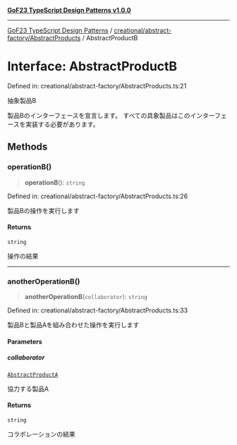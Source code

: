 [**GoF23 TypeScript Design Patterns v1.0.0**](../../../../README.md)

***

[GoF23 TypeScript Design Patterns](../../../../README.md) / [creational/abstract-factory/AbstractProducts](../README.md) / AbstractProductB

# Interface: AbstractProductB

Defined in: creational/abstract-factory/AbstractProducts.ts:21

抽象製品B

製品Bのインターフェースを宣言します。
すべての具象製品はこのインターフェースを実装する必要があります。

## Methods

### operationB()

> **operationB**(): `string`

Defined in: creational/abstract-factory/AbstractProducts.ts:26

製品Bの操作を実行します

#### Returns

`string`

操作の結果

***

### anotherOperationB()

> **anotherOperationB**(`collaborator`): `string`

Defined in: creational/abstract-factory/AbstractProducts.ts:33

製品Bと製品Aを組み合わせた操作を実行します

#### Parameters

##### collaborator

[`AbstractProductA`](AbstractProductA.md)

協力する製品A

#### Returns

`string`

コラボレーションの結果
